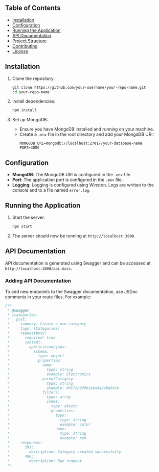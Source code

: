 ## Table of Contents
- [Installation](#installation)
- [Configuration](#configuration)
- [Running the Application](#running-the-application)
- [API Documentation](#api-documentation)
- [Project Structure](#project-structure)
- [Contributing](#contributing)
- [License](#license)

## Installation

1. Clone the repository:
    ```bash
    git clone https://github.com/your-username/your-repo-name.git
    cd your-repo-name
    ```

2. Install dependencies:
    ```bash
    npm install
    ```

3. Set up MongoDB:
    - Ensure you have MongoDB installed and running on your machine.
    - Create a `.env` file in the root directory and add your MongoDB URI:
      ```plaintext
      MONGODB_URI=mongodb://localhost:27017/your-database-name
      PORT=3000
      ```

## Configuration

- **MongoDB**: The MongoDB URI is configured in the `.env` file.
- **Port**: The application port is configured in the `.env` file.
- **Logging**: Logging is configured using Winston. Logs are written to the console and to a file named `error.log`.

## Running the Application

1. Start the server:
    ```bash
    npm start
    ```

2. The server should now be running at `http://localhost:3000`.

## API Documentation

API documentation is generated using Swagger and can be accessed at `http://localhost:3000/api-docs`.

### Adding API Documentation

To add new endpoints to the Swagger documentation, use JSDoc comments in your route files. For example:

```javascript
/**
 * @swagger
 * /categories:
 *   post:
 *     summary: Create a new category
 *     tags: [Categories]
 *     requestBody:
 *       required: true
 *       content:
 *         application/json:
 *           schema:
 *             type: object
 *             properties:
 *               name:
 *                 type: string
 *                 example: Electronics
 *               parentCategory:
 *                 type: string
 *                 example: 60c72b2f9b1e8a3a2c8a9e5e
 *               filters:
 *                 type: array
 *                 items:
 *                   type: object
 *                   properties:
 *                     type:
 *                       type: string
 *                       example: color
 *                     name:
 *                       type: string
 *                       example: red
 *     responses:
 *       201:
 *         description: Category created successfully
 *       400:
 *         description: Bad request
 */
